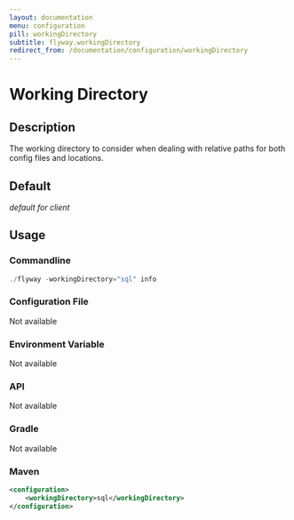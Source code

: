 ```yaml
---
layout: documentation
menu: configuration
pill: workingDirectory
subtitle: flyway.workingDirectory
redirect_from: /documentation/configuration/workingDirectory
---
```


# Working Directory

## Description
The working directory to consider when dealing with relative paths for both config files and locations.

## Default
<i>default for client</i>

## Usage

### Commandline
```powershell
./flyway -workingDirectory="sql" info
```

### Configuration File
Not available

### Environment Variable
Not available

### API
Not available

### Gradle
Not available

### Maven
```xml
<configuration>
    <workingDirectory>sql</workingDirectory>
</configuration>
```